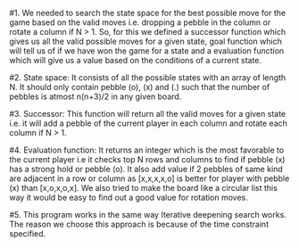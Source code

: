 #1. We needed to search the state space for the best possible move for the game based on the valid moves i.e. dropping a pebble in the column or rotate a column if N > 1. So, for this we defined a successor function which gives us all the valid possible moves for a given state, goal function which will tell us of if we have won the game for a state and a evaluation function which will give us a value based on the conditions of a current state.

#2. State space: It consists of all the possible states with an array of length N. It should only contain pebble (o), (x) and (.) such that the number of pebbles is atmost n(n+3)/2 in any given board.

#3. Successor: This function will return all the valid moves for a given state i.e. it will add a pebble of the current player in each column and rotate each column if N > 1.

#4. Evaluation function: It returns an integer which is the most favorable to the current player i.e it checks top N rows and columns to find if pebble (x) has a strong hold or pebble (o). It also add value if 2 pebbles of same kind are adjacent in a row or column as [x,x,x,x,o] is better for player with pebble (x) than [x,o,x,o,x]. We also tried to make the board like a circular list this way it would be easy to find out a good value for rotation moves.

#5. This program works in the same way Iterative deepening search works. The reason we choose this approach is because of the time constraint specified.

